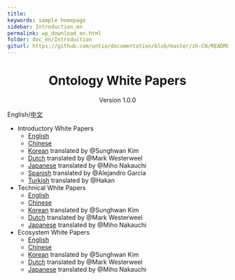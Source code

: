 ```yaml
---
title: 
keywords: sample homepage
sidebar: Introduction_en
permalink: wp_download_en.html
folder: doc_en/Introduction
giturl: https://github.com/ontio/documentation/blob/master/zh-CN/README.md#本体文档
---
```


<h1 align="center">Ontology White Papers</h1>
<p align="center" class="version">Version 1.0.0 </p>

English/[中文](./wp_download_zh.html)

- Introductory White Papers
    - [English](https://ont.io/wp/Ontology-Introductory-White-Paper-EN.pdf)
    - [Chinese](https://ont.io/wp/Ontology-Introductory-White-Paper-ZH.pdf)
    - [Korean](https://ont.io/wp/Ontology-Introductory-White-Paper-KR.pdf) translated by @Sunghwan Kim
    - [Dutch](https://github.com/ontio/documentation/blob/master/nl-NL/Introductory%20White%20Paper%20-%20Dutch%20V1.pdf) translated by @Mark Westerweel
    - [Japanese](https://github.com/ontio/documentation/blob/master/jp_JP/Ontology%20Introductory%20White%20Paper%20JP.pdf) translated by @Miho Nakauchi
    - [Spanish](https://github.com/ontio/documentation/blob/master/es-ES/Introductory%20White%20Paper%20-%20Spanish.pdf) translated by @Alejandro Garcia
    - [Turkish](https://github.com/ontio/documentation/blob/master/tr_TR/Introductory%20White%20Paper%20-%20Turkish.pdf) translated by @Hakan
- Technical White Papers
    - [English](https://github.com/ontio/Documentation/blob/master/Ontology-technology-white-paper-EN.pdf)
    - [Chinese](https://ont.io/wp/Ontology-technology-white-paper-ZH.pdf)
    - [Korean](https://ont.io/wp/Ontology-technology-white-paper-KR.pdf) translated by @Sunghwan Kim
    - [Dutch](https://github.com/ontio/documentation/blob/master/nl-NL/Technology%20White%20Paper%20-%20Dutch%20V1.pdf) translated by @Mark Westerweel
    - [Japanese](https://github.com/ontio/documentation/blob/master/jp_JP/Ontology%20Technology%20White%20Paper%20JP.pdf) translated by @Miho Nakauchi
- Ecosystem White Papers
    - [English](https://ont.io/wp/Ontology-Ecosystem-White-Paper-EN.pdf)
    - [Chinese](https://ont.io/wp/Ontology-Ecosystem-White-Paper-ZH.pdf)
    - [Korean](https://ont.io/wp/Ontology-Ecosystem-White-Paper-KR.pdf) translated by @Sunghwan Kim
    - [Dutch](https://github.com/ontio/documentation/blob/master/nl-NL/Ecosystem%20White%20Paper%20-%20Dutch%20V1.pdf) translated by @Mark Westerweel
    - [Japanese](https://github.com/ontio/documentation/blob/master/jp_JP/Ontology%20Ecosystem%20White%20Paper-JP.pdf) translated by @Miho Nakauchi